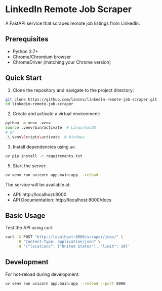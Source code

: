 # LinkedIn Remote Job Scraper

A FastAPI service that scrapes remote job listings from LinkedIn.

## Prerequisites

- Python 3.7+
- Chrome/Chromium browser
- ChromeDriver (matching your Chrome version)

## Quick Start

1. Clone the repository and navigate to the project directory:
```bash
git clone https://github.com/lanznx/linkedin-remote-job-scraper.git
cd linkedin-remote-job-scraper
```

2. Create and activate a virtual environment:
```bash
python -m venv .venv
source .venv/bin/activate  # Linux/macOS
# or
.\.venv\Scripts\activate  # Windows
```

3. Install dependencies using `uv`:
```bash
uv pip install -r requirements.txt
```

5. Start the server:
```bash
uv venv run uvicorn app.main:app --reload
```

The service will be available at:
- API: http://localhost:8000
- API Documentation: http://localhost:8000/docs

## Basic Usage

Test the API using curl:
```bash
curl -X POST "http://localhost:8000/scraper/jobs/" \
     -H "Content-Type: application/json" \
     -d '{"locations": ["United States"], "limit": 10}'
```

## Development

For hot-reload during development:
```bash
uv venv run uvicorn app.main:app --reload --port 8000
```